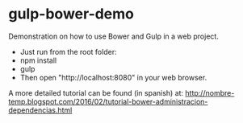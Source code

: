 # gulp-bower-demo
Demonstration on how to use Bower and Gulp in a web project.

- Just run from the root folder:
 - npm install
 - gulp
- Then open "http://localhost:8080" in your web browser.

A more detailed tutorial can be found (in spanish) at: http://nombre-temp.blogspot.com/2016/02/tutorial-bower-administracion-dependencias.html
